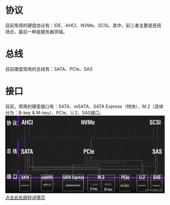 # 协议
目前常用的硬盘协议有：IDE、AHCI、NVMe、SCSI。其中，前三者主要是民用场合，最后一种是服务器领域。
# 总线
目前硬盘常用的总线有：SATA、PCIe、SAS
# 接口
目前，常用的硬盘接口有：SATA、mSATA、SATA Express（特快）、M.2（具体分为：B-key & M-key）、PCIe、U.2、SAS接口。
![关系图](./img/HDD%20Protocols%2C%20buses%2C%20interfaces.png)
[点击此处跳转详情页](https://blog.csdn.net/qq_16423857/article/details/124653468)